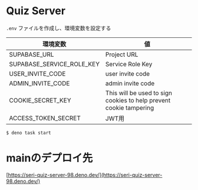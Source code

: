 # Quiz Server

`.env` ファイルを作成し、環境変数を設定する

| 環境変数                  | 値                                                                 |
| ------------------------- | ------------------------------------------------------------------ |
| SUPABASE_URL              | Project URL                                                        |
| SUPABASE_SERVICE_ROLE_KEY | Service Role Key                                                   |
| USER_INVITE_CODE          | user invite code                                                   |
| ADMIN_INVITE_CODE         | admin invite code                                                  |
| COOKIE_SECRET_KEY         | This will be used to sign cookies to help prevent cookie tampering |
| ACCESS_TOKEN_SECRET       | JWT用                                                              |

```
$ deno task start
```

# mainのデプロイ先

[https://seri-quiz-server-98.deno.dev/](https://seri-quiz-server-98.deno.dev/)
